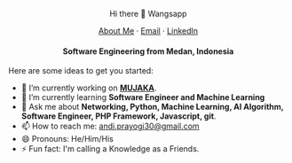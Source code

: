 <p align=center>
  Hi there 👋 Wangsapp
</p>

<p align="center">
    <a href="https://sayray303.github.io">About Me</a>
    ·
    <a href="mailto:andi.prayogi30@gmail.com">Email</a>
    ·
    <a href="https://linkedin.com/in/andi-prayogi-2a8a11157">LinkedIn</a>
</p>
<p align="center">
  <h4 align="center">Software Engineering from Medan, Indonesia</h4>
</p>

<!--
<p align="center"> 
  <img align="center" src="https://komarev.com/ghpvc/?username=hashirshoaeb&color=blue&style=flat-square" alt="hashirshoaeb profile views" />
</p>
 **sayray303/sayray303** is a ✨ _special_ ✨ repository because its `README.md` (this file) appears on your GitHub profile. -->

Here are some ideas to get you started:

- 🔭 I’m currently working on **[MUJAKA](https://www.mujaka.net/)**.
- 🌱 I’m currently learning **Software Engineer and Machine Learning**
- 💬 Ask me about **Networking, Python, Machine Learning, AI Algorithm, Software Engineer, PHP Framework, Javascript, git**.
- 📫 How to reach me: andi.prayogi30@gmail.com
- 😄 Pronouns: He/Him/His
- ⚡ Fun fact: I'm calling a Knowledge as a  Friends.

<!-- - 👯 I’m looking to collaborate on ...
- 🤔 I’m looking for help with ... -->
